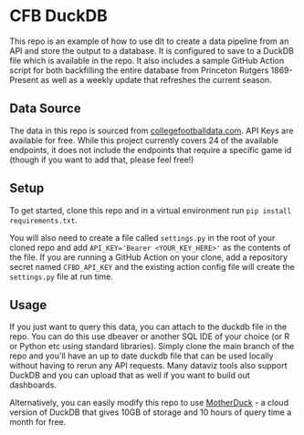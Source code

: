 
# CFB DuckDB

This repo is an example of how to use dlt to create a data pipeline from an API and store the output to a database. It is configured to save to a DuckDB file which is available in the repo. It also includes a sample GitHub Action script for both backfilling the entire database from Princeton Rutgers 1869-Present as well as a weekly update that refreshes the current season.

## Data Source

The data in this repo is sourced from [collegefootballdata.com](https://collegefootballdata.com). API Keys are available for free. While this project currently covers 24 of the available endpoints, it does not include the endpoints that require a specific game id (though if you want to add that, please feel free!)

## Setup

To get started, clone this repo and in a virtual environment run `pip install requirements.txt`.

You will also need to create a file called `settings.py` in the root of your cloned repo and add `API_KEY='Bearer <YOUR_KEY_HERE>'` as the contents of the file. If you are running a GitHub Action on your clone, add a repository secret named `CFBD_API_KEY` and the existing action config file will create the `settings.py` file at run time.

## Usage

If you just want to query this data, you can attach to the duckdb file in the repo. You can do this use dbeaver or another SQL IDE of your choice (or R or Python etc using standard libraries). Simply clone the main branch of the repo and you'll have an up to date duckdb file that can be used locally without having to rerun any API requests. Many dataviz tools also support DuckDB and you can upload that as well if you want to build out dashboards.

Alternatively, you can easily modify this repo to use [MotherDuck](https://motherduck.com) - a cloud version of DuckDB that gives 10GB of storage and 10 hours of query time a month for free.

